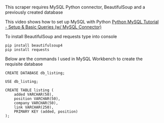 This scraper requires MySQL Python connector, BeautifulSoup and a previously created database

This video shows how to set up MySQL with Python
[Python MySQL Tutorial - Setup & Basic Queries (w/ MySQL Connector)](https://www.youtube.com/watch?v=3vsC05rxZ8c)

To install BeautifulSoup and requests type into console
```
pip install beautifulsoup4
pip install requests
```

Below are the commands I used in MySQL Workbench to create the requisite database
```
CREATE DATABASE db_listing;

USE db_listing;

CREATE TABLE listing (
	added VARCHAR(50),
	position VARCHAR(50),
	company VARCHAR(50),
	link VARCHAR(250),
	PRIMARY KEY (added, position)
);
```